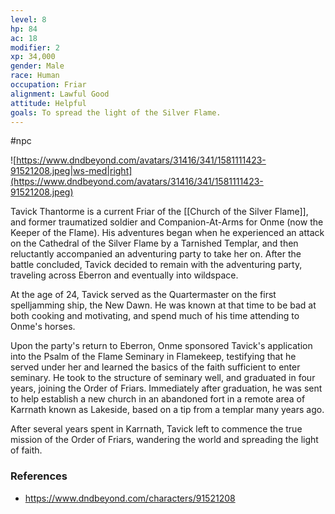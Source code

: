```yaml
---
level: 8
hp: 84
ac: 18
modifier: 2
xp: 34,000
gender: Male
race: Human
occupation: Friar
alignment: Lawful Good
attitude: Helpful
goals: To spread the light of the Silver Flame.
---
```

 #npc 

![https://www.dndbeyond.com/avatars/31416/341/1581111423-91521208.jpeg|ws-med|right](https://www.dndbeyond.com/avatars/31416/341/1581111423-91521208.jpeg)

Tavick Thantorme is a current Friar of the [[Church of the Silver Flame]], and former traumatized soldier and Companion-At-Arms for Onme (now the Keeper of the Flame). His adventures began when he experienced an attack on the Cathedral of the Silver Flame by a Tarnished Templar, and then reluctantly accompanied an adventuring party to take her on. After the battle concluded, Tavick decided to remain with the adventuring party, traveling across Eberron and eventually into wildspace.

At the age of 24, Tavick served as the Quartermaster on the first spelljamming ship, the New Dawn. He was known at that time to be bad at both cooking and motivating, and spend much of his time attending to Onme's horses.

Upon the party's return to Eberron, Onme sponsored Tavick's application into the Psalm of the Flame Seminary in Flamekeep, testifying that he served under her and learned the basics of the faith sufficient to enter seminary. He took to the structure of seminary well, and graduated in four years, joining the Order of Friars. Immediately after graduation, he was sent to help establish a new church in an abandoned fort in a remote area of Karrnath known as Lakeside, based on a tip from a templar many years ago.

After several years spent in Karrnath, Tavick left to commence the true mission of the Order of Friars, wandering the world and spreading the light of faith.

### References

* https://www.dndbeyond.com/characters/91521208
